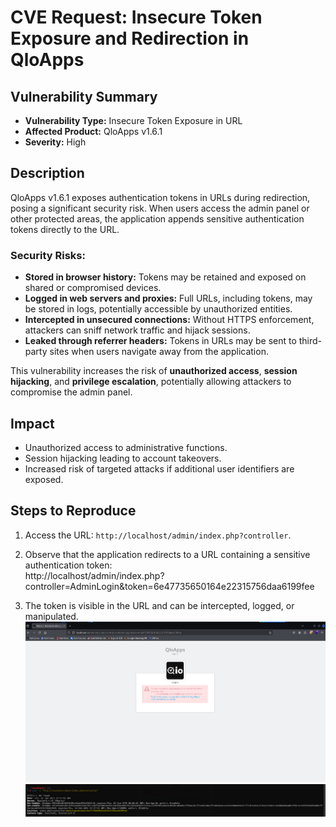 # CVE Request: Insecure Token Exposure and Redirection in QloApps

## Vulnerability Summary
- **Vulnerability Type:** Insecure Token Exposure in URL  
- **Affected Product:** QloApps v1.6.1  
- **Severity:** High  

## Description
QloApps v1.6.1 exposes authentication tokens in URLs during redirection, posing a significant security risk. When users access the admin panel or other protected areas, the application appends sensitive authentication tokens directly to the URL.

### Security Risks:
- **Stored in browser history:** Tokens may be retained and exposed on shared or compromised devices.  
- **Logged in web servers and proxies:** Full URLs, including tokens, may be stored in logs, potentially accessible by unauthorized entities.  
- **Intercepted in unsecured connections:** Without HTTPS enforcement, attackers can sniff network traffic and hijack sessions.  
- **Leaked through referrer headers:** Tokens in URLs may be sent to third-party sites when users navigate away from the application.  

This vulnerability increases the risk of **unauthorized access**, **session hijacking**, and **privilege escalation**, potentially allowing attackers to compromise the admin panel.

## Impact
- Unauthorized access to administrative functions.  
- Session hijacking leading to account takeovers.  
- Increased risk of targeted attacks if additional user identifiers are exposed.  

## Steps to Reproduce
1. Access the URL: `http://localhost/admin/index.php?controller`.  
2. Observe that the application redirects to a URL containing a sensitive authentication token:  
http://localhost/admin/index.php?controller=AdminLogin&token=6e47735650164e22315756daa6199fee

3. The token is visible in the URL and can be intercepted, logged, or manipulated.
![image](https://github.com/mano257200/QloApps-VUL/blob/main/POC%202%20(1).png)
![image](https://github.com/mano257200/QloApps-VUL/blob/main/POC%201%20(1).png)




